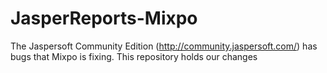 # JasperReports-Mixpo
The Jaspersoft Community Edition (http://community.jaspersoft.com/) has bugs that Mixpo is fixing. 
This repository holds our changes

